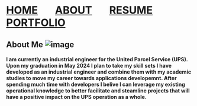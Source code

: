 # [HOME](https://dusty91487.github.io/dusty91487.gethub.io) &nbsp; &nbsp; &nbsp; [ABOUT](https://dusty91487.github.io/dusty91487.gethub.io/about) &nbsp; &nbsp; &nbsp; [RESUME](https://dusty91487.github.io/dusty91487.gethub.io/resume) &nbsp; &nbsp; &nbsp; [PORTFOLIO](https://dusty91487.github.io/dusty91487.gethub.io/portfolio)
## About Me ![image](https://github.com/dusty91487/dusty91487.gethub.io/assets/63760861/08e2f170-183e-41c3-8bb9-f486c8fe595c)

#### I am currently an industrial engineer for the United Parcel Service (UPS). Upon my graduation in May 2024 I plan to take my skill sets I have developed as an industrial engineer and combine them with my academic studies to move my career towards applications developemnt. After spending much time with developers I belive I can leverage my existing operational knowledge to better facilitate and steamline projects that will have a positive impact on the UPS operation as a whole.
